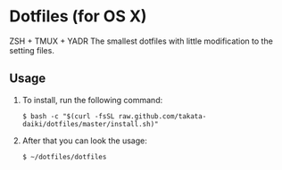 # Dotfiles (for OS X)
ZSH + TMUX + YADR
The smallest dotfiles with little modification to the setting files.

## Usage
1. To install, run the following command:

    `$ bash -c "$(curl -fsSL raw.github.com/takata-daiki/dotfiles/master/install.sh)"`

2. After that you can look the usage:

    `$ ~/dotfiles/dotfiles`
